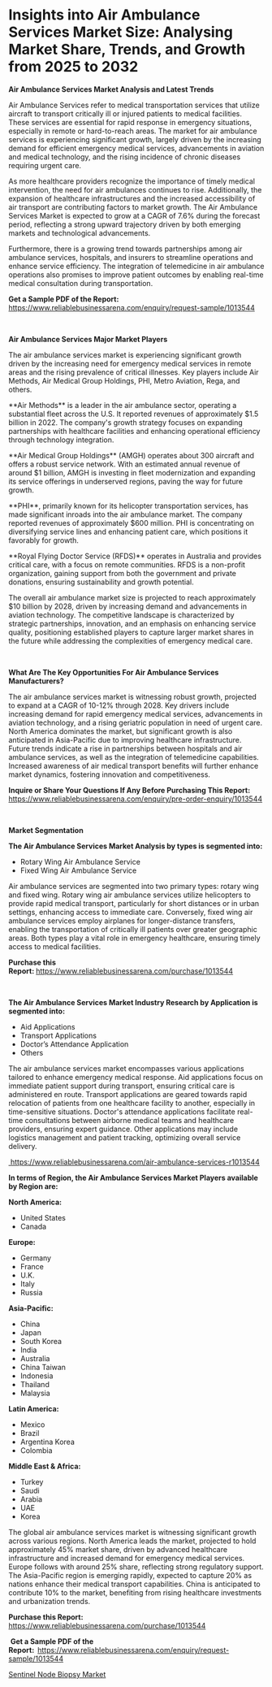 <p><h1>Insights into Air Ambulance Services Market Size: Analysing Market Share, Trends, and Growth from 2025 to 2032</h1></p><p><strong>Air Ambulance Services Market Analysis and Latest Trends</strong></p>
<p><p>Air Ambulance Services refer to medical transportation services that utilize aircraft to transport critically ill or injured patients to medical facilities. These services are essential for rapid response in emergency situations, especially in remote or hard-to-reach areas. The market for air ambulance services is experiencing significant growth, largely driven by the increasing demand for efficient emergency medical services, advancements in aviation and medical technology, and the rising incidence of chronic diseases requiring urgent care.</p><p>As more healthcare providers recognize the importance of timely medical intervention, the need for air ambulances continues to rise. Additionally, the expansion of healthcare infrastructures and the increased accessibility of air transport are contributing factors to market growth. The Air Ambulance Services Market is expected to grow at a CAGR of 7.6% during the forecast period, reflecting a strong upward trajectory driven by both emerging markets and technological advancements. </p><p>Furthermore, there is a growing trend towards partnerships among air ambulance services, hospitals, and insurers to streamline operations and enhance service efficiency. The integration of telemedicine in air ambulance operations also promises to improve patient outcomes by enabling real-time medical consultation during transportation.</p></p>
<p><strong>Get a Sample PDF of the Report:&nbsp;</strong> <a href="https://www.reliablebusinessarena.com/enquiry/request-sample/1013544?utm_campaign=2678&utm_medium=2&utm_source=Github&utm_content=ia&utm_term=06032025&utm_id=air-ambulance-services">https://www.reliablebusinessarena.com/enquiry/request-sample/1013544</a></p>
<p>&nbsp;</p>
<p><strong>Air Ambulance Services Major Market Players</strong></p>
<p><p>The air ambulance services market is experiencing significant growth driven by the increasing need for emergency medical services in remote areas and the rising prevalence of critical illnesses. Key players include Air Methods, Air Medical Group Holdings, PHI, Metro Aviation, Rega, and others.</p><p>**Air Methods** is a leader in the air ambulance sector, operating a substantial fleet across the U.S. It reported revenues of approximately $1.5 billion in 2022. The company's growth strategy focuses on expanding partnerships with healthcare facilities and enhancing operational efficiency through technology integration.</p><p>**Air Medical Group Holdings** (AMGH) operates about 300 aircraft and offers a robust service network. With an estimated annual revenue of around $1 billion, AMGH is investing in fleet modernization and expanding its service offerings in underserved regions, paving the way for future growth.</p><p>**PHI**, primarily known for its helicopter transportation services, has made significant inroads into the air ambulance market. The company reported revenues of approximately $600 million. PHI is concentrating on diversifying service lines and enhancing patient care, which positions it favorably for growth.</p><p>**Royal Flying Doctor Service (RFDS)** operates in Australia and provides critical care, with a focus on remote communities. RFDS is a non-profit organization, gaining support from both the government and private donations, ensuring sustainability and growth potential.</p><p>The overall air ambulance market size is projected to reach approximately $10 billion by 2028, driven by increasing demand and advancements in aviation technology. The competitive landscape is characterized by strategic partnerships, innovation, and an emphasis on enhancing service quality, positioning established players to capture larger market shares in the future while addressing the complexities of emergency medical care.</p></p>
<p>&nbsp;</p>
<p><strong>What Are The Key Opportunities For Air Ambulance Services Manufacturers?</strong></p>
<p><p>The air ambulance services market is witnessing robust growth, projected to expand at a CAGR of 10-12% through 2028. Key drivers include increasing demand for rapid emergency medical services, advancements in aviation technology, and a rising geriatric population in need of urgent care. North America dominates the market, but significant growth is also anticipated in Asia-Pacific due to improving healthcare infrastructure. Future trends indicate a rise in partnerships between hospitals and air ambulance services, as well as the integration of telemedicine capabilities. Increased awareness of air medical transport benefits will further enhance market dynamics, fostering innovation and competitiveness.</p></p>
<p><strong>Inquire or Share Your Questions If Any Before Purchasing This Report:</strong> <a href="https://www.reliablebusinessarena.com/enquiry/pre-order-enquiry/1013544?utm_campaign=2678&utm_medium=2&utm_source=Github&utm_content=ia&utm_term=06032025&utm_id=air-ambulance-services">https://www.reliablebusinessarena.com/enquiry/pre-order-enquiry/1013544</a></p>
<p>&nbsp;</p>
<p><strong>Market Segmentation</strong></p>
<p><strong>The Air Ambulance Services Market Analysis by types is segmented into:</strong></p>
<p><ul><li>Rotary Wing Air Ambulance Service</li><li>Fixed Wing Air Ambulance Service</li></ul></p>
<p><p>Air ambulance services are segmented into two primary types: rotary wing and fixed wing. Rotary wing air ambulance services utilize helicopters to provide rapid medical transport, particularly for short distances or in urban settings, enhancing access to immediate care. Conversely, fixed wing air ambulance services employ airplanes for longer-distance transfers, enabling the transportation of critically ill patients over greater geographic areas. Both types play a vital role in emergency healthcare, ensuring timely access to medical facilities.</p></p>
<p><strong>Purchase this Report:&nbsp;</strong><a href="https://www.reliablebusinessarena.com/purchase/1013544?utm_campaign=2678&utm_medium=2&utm_source=Github&utm_content=ia&utm_term=06032025&utm_id=air-ambulance-services">https://www.reliablebusinessarena.com/purchase/1013544</a></p>
<p>&nbsp;</p>
<p><strong>The Air Ambulance Services Market Industry Research by Application is segmented into:</strong></p>
<p><ul><li>Aid Applications</li><li>Transport Applications</li><li>Doctor’s Attendance Application</li><li>Others</li></ul></p>
<p><p>The air ambulance services market encompasses various applications tailored to enhance emergency medical response. Aid applications focus on immediate patient support during transport, ensuring critical care is administered en route. Transport applications are geared towards rapid relocation of patients from one healthcare facility to another, especially in time-sensitive situations. Doctor's attendance applications facilitate real-time consultations between airborne medical teams and healthcare providers, ensuring expert guidance. Other applications may include logistics management and patient tracking, optimizing overall service delivery.</p></p>
<p><a href="https://www.reliablebusinessarena.com/air-ambulance-services-r1013544?utm_campaign=2678&utm_medium=2&utm_source=Github&utm_content=ia&utm_term=06032025&utm_id=air-ambulance-services">&nbsp;https://www.reliablebusinessarena.com/air-ambulance-services-r1013544</a></p>
<p><strong>In terms of Region, the Air Ambulance Services Market Players available by Region are:</strong></p>
<p>
    <p> <strong> North America: </strong>
        <ul>
            <li>United States</li>
            <li>Canada</li>
        </ul>
        </p> 
    <p> <strong> Europe: </strong>
        <ul>
            <li>Germany</li>
            <li>France</li>
            <li>U.K.</li>
            <li>Italy</li>
            <li>Russia</li>
        </ul>
        </p> 
    <p> <strong> Asia-Pacific: </strong>
        <ul>
            <li>China</li>
            <li>Japan</li>
            <li>South Korea</li>
            <li>India</li>
            <li>Australia</li>
            <li>China Taiwan</li>
            <li>Indonesia</li>
            <li>Thailand</li>
            <li>Malaysia</li>
        </ul>
        </p> 
    <p> <strong> Latin America: </strong>
        <ul>
            <li>Mexico</li>
            <li>Brazil</li>
            <li>Argentina Korea</li>
            <li>Colombia</li>
        </ul>
        </p> 
    <p> <strong> Middle East & Africa: </strong>
        <ul>
            <li>Turkey</li>
            <li>Saudi</li>
            <li>Arabia</li>
            <li>UAE</li>
            <li>Korea</li>
        </ul>
    </p>
    </p>
<p><p>The global air ambulance services market is witnessing significant growth across various regions. North America leads the market, projected to hold approximately 45% market share, driven by advanced healthcare infrastructure and increased demand for emergency medical services. Europe follows with around 25% share, reflecting strong regulatory support. The Asia-Pacific region is emerging rapidly, expected to capture 20% as nations enhance their medical transport capabilities. China is anticipated to contribute 10% to the market, benefiting from rising healthcare investments and urbanization trends.</p></p>
<p><strong>Purchase this Report: </strong><a href="https://www.reliablebusinessarena.com/purchase/1013544?utm_campaign=2678&utm_medium=2&utm_source=Github&utm_content=ia&utm_term=06032025&utm_id=air-ambulance-services">https://www.reliablebusinessarena.com/purchase/1013544</a></p>
<p>&nbsp;<strong>Get a Sample PDF of the Report:&nbsp;&nbsp;</strong><a href="https://www.reliablebusinessarena.com/enquiry/request-sample/1013544?utm_campaign=2678&utm_medium=2&utm_source=Github&utm_content=ia&utm_term=06032025&utm_id=air-ambulance-services">https://www.reliablebusinessarena.com/enquiry/request-sample/1013544</a></p>
<p><strong></strong></p>
<p><p><a href="https://github.com/AlisaRowe24/Market-Research-Report-List-1/blob/main/sentinel-node-biopsy-market.md?utm_campaign=2678&utm_medium=2&utm_source=Github&utm_content=ia&utm_term=06032025&utm_id=air-ambulance-services">Sentinel Node Biopsy Market</a></p></p>